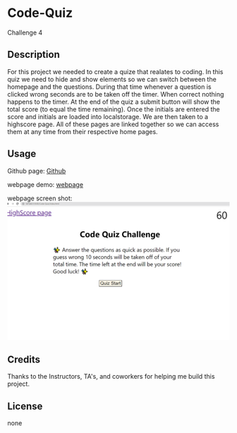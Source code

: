 # Code-Quiz
Challenge 4 

##  Description
For this project we needed to create a quize that realates to coding. In this quiz we need to hide and show elements so we can switch between the homepage and the questions. During that time whenever a question is clicked wrong seconds are to be taken off the timer. When correct nothing happens to the timer. At the end of the quiz a submit button will show the total score (to equal the time remaining). Once the initials are entered the score and initials are loaded into localstorage. We are then taken to a highscore page. All of these pages are linked together so we can access them at any time from their respective home pages.

## Usage
Github page: [Github](https://github.com/sweetkloid/Code-Quiz)

webpage demo: [webpage](assets/images/Code%20Quiz.webm)

webpage screen shot:![webpage screem shot](assets/images/Screenshot%202023-04-04%20223053.png)

## Credits
Thanks to the Instructors, TA's, and coworkers for helping me build this project.


## License
none